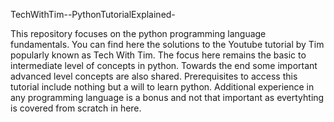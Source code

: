 TechWithTim--PythonTutorialExplained-

This repository focuses on the python programming language fundamentals. You can find here the solutions to the Youtube tutorial by Tim popularly known as Tech With Tim.
The focus here remains the basic to intermediate level of concepts in python. Towards the end some important advanced level concepts are also shared.
Prerequisites to access this tutorial include nothing but a will to learn python. Additional experience in any programming language is a bonus and not that important as evertyhting is covered from scratch in here.
